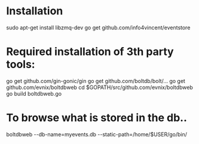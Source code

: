 # Installation
sudo apt-get install libzmq-dev
go get github.com/info4vincent/eventstore

# Required installation of 3th party tools:
go get github.com/gin-gonic/gin
go get github.com/boltdb/bolt/...
go get github.com/evnix/boltdbweb
cd $GOPATH/src/github.com/evnix/boltdbweb
go build boltdbweb.go

# To browse what is stored in the db..
boltdbweb --db-name=myevents.db --static-path=/home/$USER/go/bin/
